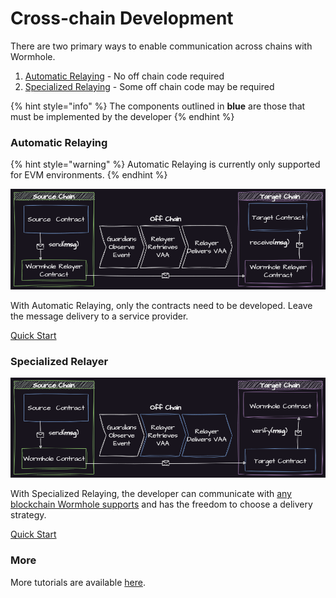 # Cross-chain Development

There are two primary ways to enable communication across chains with Wormhole.

1. [Automatic Relaying](cross-chain-dev.md#automatic-relaying) - No off chain code required
2. [Specialized Relaying](cross-chain-dev.md#specialized-relayer) - Some off chain code may be required

{% hint style="info" %}
The components outlined in **blue** are those that must be implemented by the developer
{% endhint %}

### Automatic Relaying

{% hint style="warning" %}
Automatic Relaying is currently only supported for EVM environments.
{% endhint %}

![Automatic Relayer](../.gitbook/assets/auto-relayer.png)

With Automatic Relaying, only the contracts need to be developed. Leave the message delivery to a service provider.

[Quick Start](automatic-relayer.md)

### Specialized Relayer

![Specialized Relayer](../.gitbook/assets/specialized-relayer.png)

With Specialized Relaying, the developer can communicate with [any blockchain Wormhole supports](../reference/environments/README.md) and has the freedom to choose a delivery strategy.

[Quick Start](specialized-relayer.md)

### More

More tutorials are available [here](../tutorials/).
